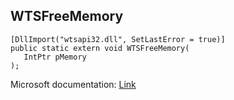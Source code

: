 ## WTSFreeMemory

```
[DllImport("wtsapi32.dll", SetLastError = true)]
public static extern void WTSFreeMemory(
   IntPtr pMemory
);
```

Microsoft documentation: [Link](https://docs.microsoft.com/en-us/windows/win32/api/wtsapi32/nf-wtsapi32-wtsfreememory)
